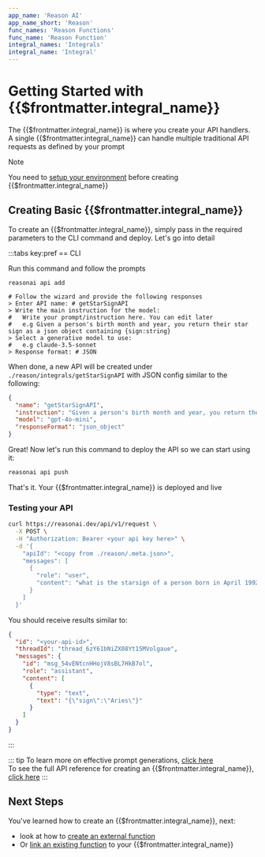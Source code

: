 ```yaml
---
app_name: 'Reason AI'
app_name_short: 'Reason'
func_names: 'Reason Functions'
func_name: 'Reason Function'
integral_names: 'Integrals'
integral_name: 'Integral'
---
```


# Getting Started with {{$frontmatter.integral_name}}

The {{$frontmatter.integral_name}} is where you create your API handlers. A single {{$frontmatter.integral_name}} can handle multiple traditional API requests as defined by your prompt

> [!NOTE]
> You need to [setup your environment](../introduction/getting-started) before creating {{$frontmatter.integral_name}}

## Creating Basic {{$frontmatter.integral_name}}

To create an {{$frontmatter.integral_name}}, simply pass in the required parameters to the CLI command and deploy. Let's go into detail

:::tabs key:pref
== CLI

Run this command and follow the prompts

```fish
reasonai api add

# Follow the wizard and provide the following responses
> Enter API name: # getStarSignAPI
> Write the main instruction for the model:
#   Write your prompt/instruction here. You can edit later
#   e.g Given a person's birth month and year, you return their star sign as a json object containing {sign:string}
> Select a generative model to use:
#   e.g claude-3.5-sonnet
> Response format: # JSON
```

When done, a new API will be created under `./reason/integrals/getStarSignAPI` with JSON config similar to the following:

```json
{
  "name": "getStarSignAPI",
  "instruction": "Given a person's birth month and year, you return their star sign as a json object containing {sign:string}",
  "model": "gpt-4o-mini",
  "responseFormat": "json_object"
}
```

Great! Now let's run this command to deploy the API so we can start using it:

```bash
reasonai api push
```

That's it. Your {{$frontmatter.integral_name}} is deployed and live

### Testing your API

```bash
curl https://reasonai.dev/api/v1/request \
  -X POST \
  -H "Authorization: Bearer <your api key here>" \
  -d '{
    "apiId": "<copy from ./reason/.meta.json>",
    "messages": [
      {
        "role": "user",
        "content": "what is the starsign of a person born in April 1992"
      }
    ]
  }'
```

You should receive results similar to:

```json
{
  "id": "<your-api-id>",
  "threadId": "thread_6zY61bNiZX08Yt15MVolgaue",
  "messages": {
    "id": "msg_54vENtcnHHojV8sBL7HkB7ol",
    "role": "assistant",
    "content": [
      {
        "type": "text",
        "text": "{\"sign\":\"Aries\"}"
      }
    ]
  }
}
```

:::

::: tip
To learn more on effective prompt generations, [click here](../resources/prompt-generation)
<br/>
To see the full API reference for creating an {{$frontmatter.integral_name}}, [click here](../../reference/api)
:::

## Next Steps

You've learned how to create an {{$frontmatter.integral_name}}, next:

- look at how to [create an external function](../functions/create)
- Or [link an existing function](./link.md) to your {{$frontmatter.integral_name}}
